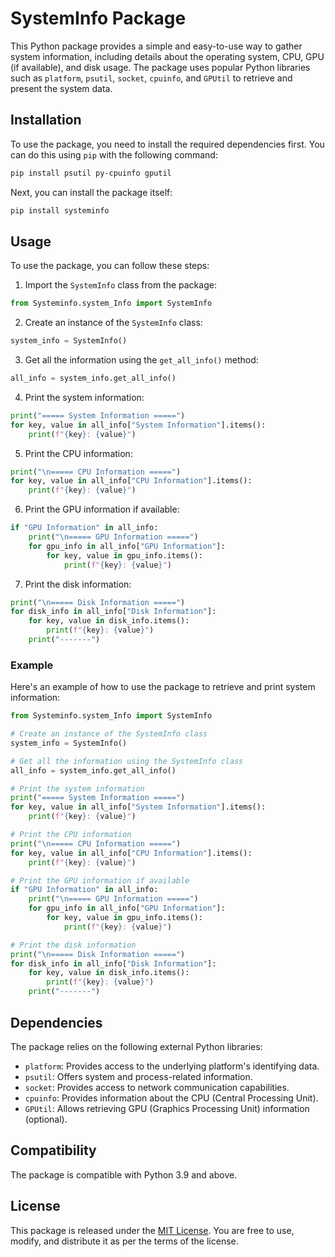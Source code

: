 # SystemInfo Package

This Python package provides a simple and easy-to-use way to gather system information, including details about the operating system, CPU, GPU (if available), and disk usage. The package uses popular Python libraries such as `platform`, `psutil`, `socket`, `cpuinfo`, and `GPUtil` to retrieve and present the system data.

## Installation

To use the package, you need to install the required dependencies first. You can do this using `pip` with the following command:

```bash
pip install psutil py-cpuinfo gputil
```

Next, you can install the package itself:

```bash
pip install systeminfo
```

## Usage

To use the package, you can follow these steps:

1. Import the `SystemInfo` class from the package:

```python
from Systeminfo.system_Info import SystemInfo
```

2. Create an instance of the `SystemInfo` class:

```python
system_info = SystemInfo()
```

3. Get all the information using the `get_all_info()` method:

```python
all_info = system_info.get_all_info()
```

4. Print the system information:

```python
print("===== System Information =====")
for key, value in all_info["System Information"].items():
    print(f"{key}: {value}")
```

5. Print the CPU information:

```python
print("\n===== CPU Information =====")
for key, value in all_info["CPU Information"].items():
    print(f"{key}: {value}")
```

6. Print the GPU information if available:

```python
if "GPU Information" in all_info:
    print("\n===== GPU Information =====")
    for gpu_info in all_info["GPU Information"]:
        for key, value in gpu_info.items():
            print(f"{key}: {value}")
```

7. Print the disk information:

```python
print("\n===== Disk Information =====")
for disk_info in all_info["Disk Information"]:
    for key, value in disk_info.items():
        print(f"{key}: {value}")
    print("-------")
```

### Example

Here's an example of how to use the package to retrieve and print system information:

```python
from Systeminfo.system_Info import SystemInfo

# Create an instance of the SystemInfo class
system_info = SystemInfo()

# Get all the information using the SystemInfo class
all_info = system_info.get_all_info()

# Print the system information
print("===== System Information =====")
for key, value in all_info["System Information"].items():
    print(f"{key}: {value}")

# Print the CPU information
print("\n===== CPU Information =====")
for key, value in all_info["CPU Information"].items():
    print(f"{key}: {value}")

# Print the GPU information if available
if "GPU Information" in all_info:
    print("\n===== GPU Information =====")
    for gpu_info in all_info["GPU Information"]:
        for key, value in gpu_info.items():
            print(f"{key}: {value}")

# Print the disk information
print("\n===== Disk Information =====")
for disk_info in all_info["Disk Information"]:
    for key, value in disk_info.items():
        print(f"{key}: {value}")
    print("-------")
```

## Dependencies

The package relies on the following external Python libraries:

- `platform`: Provides access to the underlying platform's identifying data.
- `psutil`: Offers system and process-related information.
- `socket`: Provides access to network communication capabilities.
- `cpuinfo`: Provides information about the CPU (Central Processing Unit).
- `GPUtil`: Allows retrieving GPU (Graphics Processing Unit) information (optional).

## Compatibility

The package is compatible with Python 3.9 and above.

## License

This package is released under the [MIT License](LICENSE). You are free to use, modify, and distribute it as per the terms of the license.